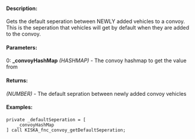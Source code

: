 #### Description:
Gets the default seperation between NEWLY added vehicles to a convoy. This is the seperation that vehicles will get by default when they are added to the convoy.

#### Parameters:
0: **_convoyHashMap** *(HASHMAP)* - The convoy hashmap to get the value from

#### Returns:
*(NUMBER)* - The default sepration between newly added convoy vehicles

#### Examples:
```sqf
private _defaultSeperation = [
    _convoyHashMap
] call KISKA_fnc_convoy_getDefaultSeperation;
```

